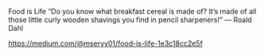 Food is Life
“Do you know what breakfast cereal is made of? It’s made of all those little curly wooden shavings you find in pencil sharpeners!”
― Roald Dahl

https://medium.com/@mseryy01/food-is-life-1e3c18cc2e5f
